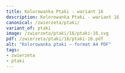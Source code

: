 ```yaml
---
title: Kolorowanka Ptaki - wariant 16
description: Kolorowanka Ptaki - wariant 16
canonical: /zwierzeta/ptaki/
variant_of: ptaki
image: /zwierzeta/ptaki/16/ptaki-16.svg
pdf: /zwierzeta/ptaki/16/ptaki-16.pdf
alt: "Kolorowanka ptaki – format A4 PDF"
tags:
- zwierzeta
- ptaki
---
```

